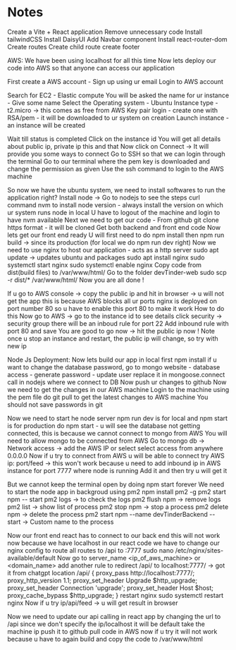 # Notes

Create a Vite + React application
Remove unnecessary code
Install tailwindCSS
Install DaisyUI
Add Navbar component
Install react-router-dom
Create routes
Create child route
create footer

AWS:
We have been using localhost for all this time
Now lets deploy our code into AWS so that anyone can access our application

First create a AWS account - Sign up using ur email
Login to AWS account

Search for EC2 - Elastic compute
You will be asked the name for ur instance - Give some name
Select the Operating system - Ubuntu
Instance type - t2.micro -> this comes as free from AWS
Key pair login - create one with RSA/pem - it will be downloaded to ur system on creation
Launch instance - an instance will be created

Wait till status is completed
Click on the instance id
You will get all details about public ip, private ip this and that
Now click on Connect -> It will provide you some ways to connect
Go to SSH so that we can login through the terminal
Go to our terminal where the pem key is downloaded and change the permission as given
Use the ssh command to login to the AWS machine

So now we have the ubuntu system, we need to install softwares to run the application right?
Install node -> Go to nodejs to see the steps
curl command
nvm to install node version - always install the version on which ur system runs node in local
U have to logout of the machine and login to have nvm available
Next we need to get our code - From github
git clone https format - it will be cloned
Get both backend and front end code
Now lets get our front end ready
U will first need to do npm install
then npm run build -> since its production (for local we do npm run dev right)
Now we need to use nginx to host our application - acts as a http server
sudo apt update -> updates ubuntu and packages
sudo apt install nginx
sudo systemctl start nginx
sudo systemctl enable nginx
Copy code from dist(build files) to /var/www/html/
Go to the folder devTinder-web
sudo scp -r dist/* /var/www/html/
Now you are all done !

If u go to AWS console -> copy the public ip and hit in browser -> u will not get the app
this is because AWS blocks all ur ports
nginx is deployed on port number 80
so u have to enable this port 80 to make it work
How to do this
Now go to AWS -> go to the instance id to see details
click security -> security group
there will be an inboud rule for port 22
Add inbound rule with port 80 and save
You are good to go now -> hit the public ip now !
Note once u stop an instance and restart, the public ip will change, so try with new ip

Node Js Deployment:
Now lets build our app in local first
npm install
if u want to change the database password, go to mongo website - database access - generate password - update user
replace it in mongoose.connect call in nodejs where we connect to DB
Now push ur changes to github
Now we need to get the changes in our AWS machine
Login to the machine using the pem file
do git pull to get the latest changes to AWS machine
You should not save passwords in git

Now we need to start he node server
npm run dev is for local and npm start is for production
do npm start - u will see the database not getting connected, this is because we cannot connect to mongo from AWS
You will need to allow mongo to be connected from AWS
Go to mongo db -> Network access -> add the AWS IP or select select access from anywhere 0.0.0.0
Now if u try to connect from AWS u will be able to connect
try AWS ip: port/feed -> this won't work because u need to add inbound ip in AWS instance for port 7777 where node is running
Add it and then try u will get it

But we cannot keep the terminal open by doing npm start forever
We need to start the node app in backgroud using pm2 
npm install pm2 -g
pm2 start npm -- start
pm2 logs -> to check the logs
pm2 flush npm -> remove logs
pm2 list -> show list of process
pm2 stop npm -> stop a process
pm2 delete npm -> delete the process
pm2 start npm --name devTinderBackend -- start -> Custom name to the process

Now our front end react has to connect to our back end
this will not work now because we have localhost in our react code
we have to change our nginx config to route all routes to /api to :7777
sudo nano /etc/nginx/sites-available/default
Now go to server_name <ip_of_aws_machine> or <domain_name>
add another rule to redirect /api/ to localhost:7777/ -> got it from chatgpt
location /api/ {
    proxy_pass http://localhost:7777/;
    proxy_http_version 1.1;
    proxy_set_header Upgrade $http_upgrade;
    proxy_set_header Connection 'upgrade';
    proxy_set_header Host $host;
    proxy_cache_bypass $http_upgrade;
}
restart nginx
sudo systemctl restart nginx
Now if u try ip/api/feed -> u will get result in browser

Now we need to update our api calling in react app by changing the url to /api
since we don't specify the ip/localhost it will be default take the machine ip
push it to github
pull code in AWS
now if u try it will not work because u have to again build and copy the code to /var/www/html
